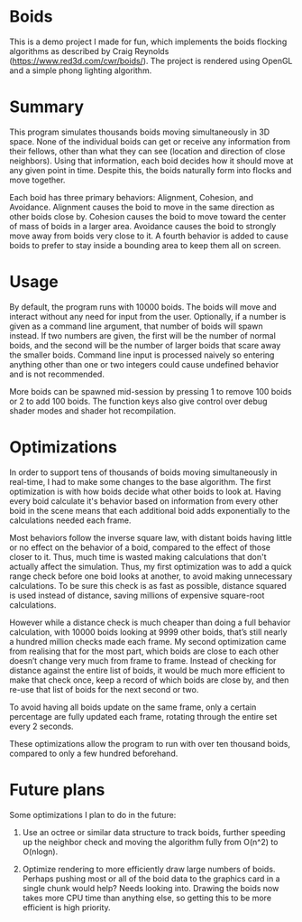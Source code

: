 # Boids

This is a demo project I made for fun, which implements the boids flocking algorithms as described by Craig Reynolds (https://www.red3d.com/cwr/boids/). The project is rendered using OpenGL and a simple phong lighting algorithm.

# Summary

This program simulates thousands boids moving simultaneously in 3D space. None of the individual boids can get or receive any information from their fellows, other than what they can see (location and direction of close neighbors). Using that information, each boid decides how it should move at any given point in time. Despite this, the boids naturally form into flocks and move together.

Each boid has three primary behaviors: Alignment, Cohesion, and Avoidance. Alignment causes the boid to move in the same direction as other boids close by. Cohesion causes the boid to move toward the center of mass of boids in a larger area. Avoidance causes the boid to strongly move away from boids very close to it. A fourth behavior is added to cause boids to prefer to stay inside a bounding area to keep them all on screen.

# Usage

By default, the program runs with 10000 boids. The boids will move and interact without any need for input from the user. Optionally, if a number is given as a command line argument, that number of boids will spawn instead. If two numbers are given, the first will be the number of normal boids, and the second will be the number of larger boids that scare away the smaller boids. Command line input is processed naively so entering anything other than one or two integers could cause undefined behavior and is not recommended.

More boids can be spawned mid-session by pressing 1 to remove 100 boids or 2 to add 100 boids. The function keys also give control over debug shader modes and shader hot recompilation.

# Optimizations

In order to support tens of thousands of boids moving simultaneously in real-time, I had to make some changes to the base algorithm. The first optimization is with how boids decide what other boids to look at. Having every boid calculate it's behavior based on information from every other boid in the scene means that each additional boid adds exponentially to the calculations needed each frame.

Most behaviors follow the inverse square law, with distant boids having little or no effect on the behavior of a boid, compared to the effect of those closer to it. Thus, much time is wasted making calculations that don't actually affect the simulation. Thus, my first optimization was to add a quick range check before one boid looks at another, to avoid making unnecessary calculations. To be sure this check is as fast as possible, distance squared is used instead of distance, saving  millions of expensive square-root calculations.

However while a distance check is much cheaper than doing a full behavior calculation, with 10000 boids looking at 9999 other boids, that’s still nearly a hundred million checks made each frame. My second optimization came from realising that for the most part, which boids are close to each other doesn’t change very much from frame to frame. Instead of checking for distance against the entire list of boids, it would be much more efficient to make that check once, keep a record of which boids are close by, and then re-use that list of boids for the next second or two.

To avoid having all boids update on the same frame, only a certain percentage are fully updated each frame, rotating through the entire set every 2 seconds.

These optimizations allow the program to run with over ten thousand boids, compared to only a few hundred beforehand.

# Future plans

Some optimizations I plan to do in the future:

1) Use an octree or similar data structure to track boids, further speeding up the neighbor check and moving the algorithm fully from O(n^2) to O(nlogn).

2) Optimize rendering to more efficiently draw large numbers of boids. Perhaps pushing most or all of the boid data to the graphics card in a single chunk would help? Needs looking into. Drawing the boids now takes more CPU time than anything else, so getting this to be more efficient is high priority.
